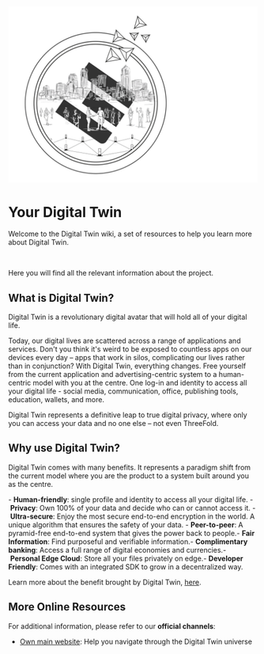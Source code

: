![](img/digital_twin_intro.png)

# Your Digital Twin

Welcome to the Digital Twin wiki, a set of resources to help you learn more about Digital Twin.

<br>

Here you will find all the relevant information about the project.

## What is Digital Twin?

Digital Twin is a revolutionary digital avatar that will hold all of your digital life.

Today, our digital lives are scattered across a range of applications and services. Don't you think it's weird to be exposed to countless apps on our devices every day – apps that work in silos, complicating our lives rather than in conjunction? With Digital Twin, everything changes. Free yourself from the current application and advertising-centric system to a human-centric model with you at the centre. One log-in and identity to access all your digital life - social media, communication, office, publishing tools, education, wallets, and more.

Digital Twin represents a definitive leap to true digital privacy, where only you can access your data and no one else – not even ThreeFold.

## Why use Digital Twin?

Digital Twin comes with many benefits. It represents a paradigm shift from the current model where you are the product to a system built around you as the centre.

- **Human-friendly**: single profile and identity to access all your digital life.
- **Privacy**: Own 100% of your data and decide who can or cannot access it.
- **Ultra-secure**: Enjoy the most secure end-to-end encryption in the world. A unique algorithm that ensures the safety of your data. - **Peer-to-peer**: A pyramid-free end-to-end system that gives the power back to people.- **Fair Information**: Find purposeful and verifiable information.- **Complimentary banking**: Access a full range of digital economies and currencies.- **Personal Edge Cloud**: Store all your files privately on edge.- **Developer Friendly**: Comes with an integrated SDK to grow in a decentralized way.

Learn more about the benefit brought by Digital Twin, [here](benefits).

## More Online Resources

For additional information, please refer to our **official channels**: 
- [Own main website](https://mydigitaltwin.io/): Help you navigate through the Digital Twin universe 
<!--- [Digital Twin News-Telegram Channel](https://t.me/joinchat/JnJfqY9tfAU1NTY0): Stay updated on what is our most recent announcements and updates.-->

